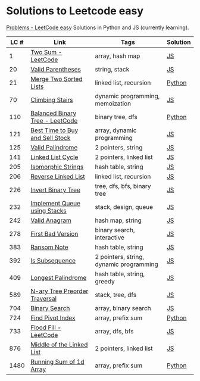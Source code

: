 # Solutions to Leetcode easy
[Problems - LeetCode easy](https://leetcode.com/problemset/all/?difficulty=EASY&page=1)
Solutions in Python and JS (currently learning).

| LC # | Link                                                                                              | Tags                                    | Solution                                                |
| ---- | ------------------------------------------------------------------------------------------------- | --------------------------------------- | ------------------------------------------------------- |
| 1    | [Two Sum - LeetCode](https://leetcode.com/problems/two-sum/description/)                          | array, hash map                         | [JS](leetcode_easy/1_two_sum.js)                        |
| 20   | [Valid Parentheses](https://leetcode.com/problems/valid-parentheses/)                             | string, stack                           | [JS](leetcode_easy/20_valid_parentheses.js)             |
| 21   | [Merge Two Sorted Lists](https://leetcode.com/problems/merge-two-sorted-lists/)                   | linked list, recursion                  | [Python](leetcode_easy/21_merge_2_sorted_lists.py)      |
| 70   | [Climbing Stairs](https://leetcode.com/problems/climbing-stairs/)                                 | dynamic programming, memoization        | [JS](leetcode_easy/70_climbing_stairs.js)               |
| 110  | [Balanced Binary Tree - LeetCode](https://leetcode.com/problems/balanced-binary-tree/)            | binary tree, dfs                        | [Python](leetcode_easy/110_balanced_binary_tree.js)     |
| 121  | [Best Time to Buy and Sell Stock](https://leetcode.com/problems/best-time-to-buy-and-sell-stock/) | array, dynamic programming              | [JS](leetcode_easy/121_best_time_stocks.js)             |
| 125  | [Valid Palindrome](https://leetcode.com/problems/valid-palindrome/)                               | 2 pointers, string                      | [JS](leetcode_easy/125_valid_palindrome.js)             |
| 141  | [Linked List Cycle](https://leetcode.com/problems/linked-list-cycle/)                             | 2 pointers, linked list                 | [JS](leetcode_easy/141_linked_list_cycle.js)            |
| 205  | [Isomorphic Strings](https://leetcode.com/problems/isomorphic-strings/description/)               | hash table, string                      | [JS](leetcode_easy/205_isomorphic_strings.js)           |
| 206  | [Reverse Linked List](https://leetcode.com/problems/reverse-linked-list/)                         | linked list, recursion                  | [JS](leetcode_easy/206_reverse_linked_list.js)          |
| 226  | [Invert Binary Tree](https://leetcode.com/problems/invert-binary-tree/)                           | tree, dfs, bfs, binary tree             | [JS](leetcode_easy/226_invert_binary_tree.js)           |
| 232  | [Implement Queue using Stacks](https://leetcode.com/problems/implement-queue-using-stacks/)       | stack, design, queue                    | [JS](leetcode_easy/232_implement_queue_using_stacks.js) |
| 242  | [Valid Anagram](https://leetcode.com/problems/valid-anagram/)                                     | hash map, string                        | [JS](leetcode_easy/242_valid_anagram.js)                |
| 278  | [First Bad Version](https://leetcode.com/problems/first-bad-version/)                             | binary search, interactive              | [JS](leetcode_easy/278_first_bad_version.js)            |
| 383  | [Ransom Note](https://leetcode.com/problems/ransom-note/)                                         | hash table, string                      | [JS](leetcode_easy/383_ransom_note.js)                  |
| 392  | [Is Subsequence](https://leetcode.com/problems/is-subsequence/description/)                       | 2 pointers, string, dynamic programming | [JS](leetcode_easy/392_is_subsequence.js)               |
| 409  | [Longest Palindrome](https://leetcode.com/problems/longest-palindrome/)                           | hash table, string, greedy              | [JS](leetcode_easy/409_longest_palindrome.js)           |
| 589  | [N-ary Tree Preorder Traversal](https://leetcode.com/problems/n-ary-tree-preorder-traversal/)     | stack, tree, dfs                        | [JS](leetcode_easy/589_nary_tree_preorder.js)           |
| 704  | [Binary Search](https://leetcode.com/problems/binary-search/)                                     | array, binary search                    | [JS](leetcode_easy/704_binary_search.js)                |
| 724  | [Find Pivot Index](https://leetcode.com/problems/find-pivot-index/description/)                   | array, prefix sum                       | [Python](leetcode_easy/724_pivot_index.py)              |
| 733  | [Flood Fill - LeetCode](https://leetcode.com/problems/flood-fill/description/)                    | array, dfs, bfs                         | [JS](leetcode_easy/733_flood_fill.js)                   |
| 876  | [Middle of the Linked List](https://leetcode.com/problems/middle-of-the-linked-list/)             | 2 pointers, linked list                 | [JS](leetcode_easy/876_middle_of_linked_list.js)        |
| 1480 | [Running Sum of 1d Array](https://leetcode.com/problems/running-sum-of-1d-array/)                 | array, prefix sum                       | [Python](proleetcode_easyblems/1480_running_sum.md)     |
